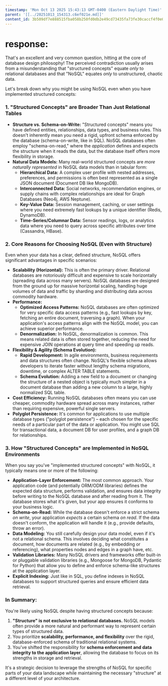 ```yaml
---
timestamp: 'Mon Oct 13 2025 15:43:13 GMT-0400 (Eastern Daylight Time)'
parent: '[[../20251013_154313.c6ef021e.md]]'
content_id: 3b509df7e888515fba058b250fd0db2e49cd73435fa73fe30caccf4f0e07a31a
---
```


# response:

That's an excellent and very common question, hitting at the core of database design philosophy! The perceived contradiction usually arises from a misunderstanding that "structured concepts" equate *only* to relational databases and that "NoSQL" equates *only* to unstructured, chaotic data.

Let's break down why you might be using NoSQL even when you have implemented structured concepts:

### 1. "Structured Concepts" are Broader Than Just Relational Tables

* **Structure vs. Schema-on-Write:** "Structured concepts" means you have defined entities, relationships, data types, and business rules. This doesn't inherently mean you need a rigid, upfront schema enforced by the database (schema-on-write, like in SQL). NoSQL databases often employ "schema-on-read," where the *application* defines and expects the structure when it reads the data, but the database itself offers more flexibility in storage.
* **Natural Data Models:** Many real-world structured concepts are *more naturally represented* in NoSQL data models than in tabular form:
  * **Hierarchical Data:** A complex user profile with nested addresses, preferences, and permissions is often best represented as a single JSON document (Document DB like MongoDB).
  * **Interconnected Data:** Social networks, recommendation engines, or supply chains with complex relationships are ideal for Graph Databases (Neo4j, AWS Neptune).
  * **Key-Value Data:** Session management, caching, or user settings where you need extremely fast lookups by a unique identifier (Redis, DynamoDB).
  * **Time-Series/Columnar Data:** Sensor readings, logs, or analytics data where you need to query across specific attributes over time (Cassandra, HBase).

### 2. Core Reasons for Choosing NoSQL (Even with Structure)

Even when your data has a clear, defined structure, NoSQL offers significant advantages in specific scenarios:

* **Scalability (Horizontal):** This is often the primary driver. Relational databases are notoriously difficult and expensive to scale horizontally (spreading data across many servers). NoSQL databases are designed from the ground up for massive horizontal scaling, handling huge volumes of data and traffic by sharding and distributing data across commodity hardware.
* **Performance:**
  * **Optimized Access Patterns:** NoSQL databases are often optimized for very specific data access patterns (e.g., fast lookups by key, fetching an entire document, traversing a graph). When your application's access patterns align with the NoSQL model, you can achieve superior performance.
  * **Denormalization:** In NoSQL, denormalization is common. This means related data is often stored together, reducing the need for expensive JOIN operations at query time and speeding up reads.
* **Flexibility & Agility (Schema Evolution):**
  * **Rapid Development:** In agile environments, business requirements and data structures often change. NoSQL's flexible schema allows developers to iterate faster without lengthy schema migrations, downtime, or complex ALTER TABLE statements.
  * **Schema Evolution:** Adding a new field to a document or changing the structure of a nested object is typically much simpler in a document database than adding a new column to a large, highly normalized SQL table.
* **Cost Efficiency:** Running NoSQL databases often means you can use cheaper, commodity hardware spread across many instances, rather than requiring expensive, powerful single servers.
* **Polyglot Persistence:** It's common for applications to use multiple database types ("polyglot persistence") – each chosen for the specific needs of a particular part of the data or application. You might use SQL for transactional data, a document DB for user profiles, and a graph DB for relationships.

### 3. How "Structured Concepts" are Implemented in NoSQL Environments

When you say you've "implemented structured concepts" with NoSQL, it typically means one or more of the following:

* **Application-Layer Enforcement:** The most common approach. Your application code (and potentially ORM/ODM libraries) defines the expected data structure, performs validation, and ensures data integrity before writing to the NoSQL database and after reading from it. The database stores what it's given, but your app ensures it conforms to your business logic.
* **Schema-on-Read:** While the database doesn't enforce a strict schema *on write*, your application *expects* a certain schema *on read*. If the data doesn't conform, the application will handle it (e.g., provide defaults, throw an error).
* **Data Modeling:** You still carefully design your data model, even if it's not a relational schema. This involves deciding what constitutes a document, how documents are related (e.g., by embedding or referencing), what properties nodes and edges in a graph have, etc.
* **Validation Libraries:** Many NoSQL drivers and frameworks offer built-in or pluggable validation libraries (e.g., Mongoose for MongoDB, Pydantic for Python) that allow you to define and enforce schema-like structures at the application layer.
* **Explicit Indexing:** Just like in SQL, you define indexes in NoSQL databases to support structured queries and ensure efficient data retrieval.

### In Summary:

You're likely using NoSQL despite having structured concepts because:

1. **"Structure" is not exclusive to relational databases.** NoSQL models often provide a more natural and performant way to represent certain types of structured data.
2. You prioritize **scalability, performance, and flexibility** over the rigid, database-enforced schema of traditional relational systems.
3. You've shifted the responsibility for **schema enforcement and data integrity to the application layer**, allowing the database to focus on its strengths in storage and retrieval.

It's a strategic decision to leverage the strengths of NoSQL for specific parts of your data landscape while maintaining the necessary "structure" at a different level of your architecture.
